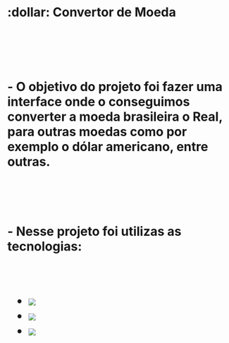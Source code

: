 <h1>:dollar: Convertor de Moeda<h1>
<br>
<br>
<p>- O objetivo do projeto foi fazer uma interface onde o conseguimos converter a moeda brasileira o <b>Real<b>,
para outras moedas como por exemplo o dólar americano, entre outras.<p>
<br>
<br>
<p>- Nesse projeto foi utilizas as tecnologias:<p>
<br>
<ul>
<li><img src="https://img.shields.io/badge/HTML5-E34F26?style=for-the-badge&logo=html5&logoColor=white" />
<li><img src="https://img.shields.io/badge/CSS-239120?&style=for-the-badge&logo=css3&logoColor=white" />
<li><img src="https://img.shields.io/badge/JavaScript-F7DF1E?style=for-the-badge&logo=javascript&logoColor=black"/>
<ul>
<br>
<br>


